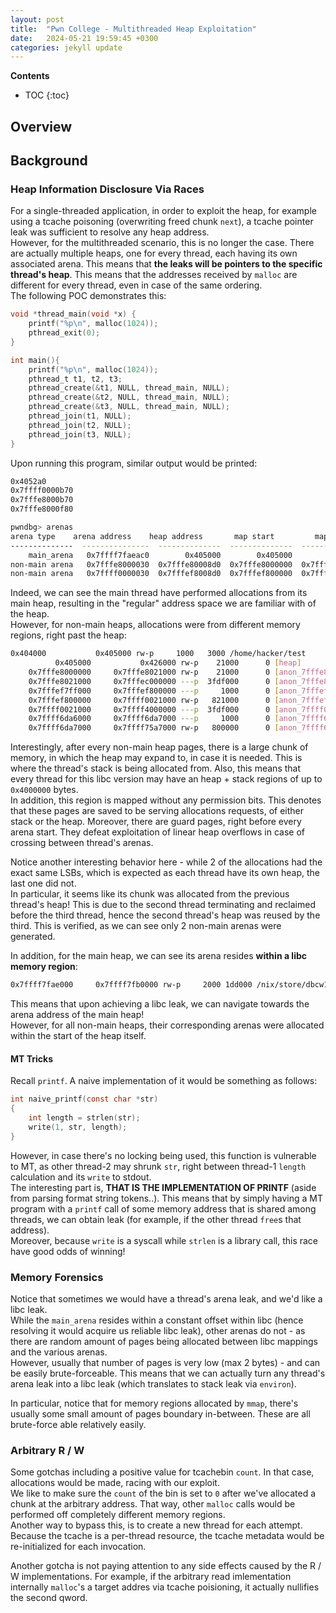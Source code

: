 ```yaml
---
layout: post
title:  "Pwn College - Multithreaded Heap Exploitation"
date:   2024-05-21 19:59:45 +0300
categories: jekyll update
---
```


**Contents**
* TOC
{:toc}
## Overview

## Background

### Heap Information Disclosure Via Races

For a single-threaded application, in order to exploit the heap, for example using a tcache poisoning (overwriting freed chunk `next`), a tcache pointer leak was sufficient to resolve any heap address. \
However, for the multithreaded scenario, this is no longer the case. There are actually multiple heaps, one for every thread, each having its own associated arena. This means that **the leaks will be pointers to the specific thread's heap**. This means that the addresses received by `malloc` are different for every thread, even in case of the same ordering. \
The following POC demonstrates this:

```c
void *thread_main(void *x) {
    printf("%p\n", malloc(1024));
    pthread_exit(0);
}

int main(){
    printf("%p\n", malloc(1024));
    pthread_t t1, t2, t3;
    pthread_create(&t1, NULL, thread_main, NULL);
    pthread_create(&t2, NULL, thread_main, NULL);
    pthread_create(&t3, NULL, thread_main, NULL);
    pthread_join(t1, NULL);
    pthread_join(t2, NULL);
    pthread_join(t3, NULL);
}
```

Upon running this program, similar output would be printed:

```bash
0x4052a0
0x7ffff0000b70
0x7fffe8000b70
0x7fffe8000f80

pwndbg> arenas
arena type    arena address    heap address       map start         map end    perm    size    offset              file
--------------  ---------------  --------------  --------------  --------------  ------  ------  --------  ----------------
    main_arena   0x7ffff7faeac0        0x405000        0x405000        0x426000    rw-p   21000         0            [heap]
non-main arena   0x7fffe8000030  0x7fffe80008d0  0x7fffe8000000  0x7fffe8021000    rw-p   21000         0  [anon_7fffe8000]
non-main arena   0x7ffff0000030  0x7fffef8008d0  0x7fffef800000  0x7ffff0021000    rw-p  821000         0  [anon_7fffef800]
```

Indeed, we can see the main thread have performed allocations from its main heap, resulting in the "regular" address space we are familiar with of the heap. \
However, for non-main heaps, allocations were from different memory regions, right past the heap:

```bash
0x404000           0x405000 rw-p     1000   3000 /home/hacker/test                                                                                                                                                                                       
          0x405000           0x426000 rw-p    21000      0 [heap]                                                                                                                                                                                                  
    0x7fffe8000000     0x7fffe8021000 rw-p    21000      0 [anon_7fffe8000]
    0x7fffe8021000     0x7fffec000000 ---p  3fdf000      0 [anon_7fffe8021]
    0x7fffef7ff000     0x7fffef800000 ---p     1000      0 [anon_7fffef7ff]
    0x7fffef800000     0x7ffff0021000 rw-p   821000      0 [anon_7fffef800]                                                                                                                                                                                        
    0x7ffff0021000     0x7ffff4000000 ---p  3fdf000      0 [anon_7ffff0021]                                                                                                                                                                                        
    0x7ffff6da6000     0x7ffff6da7000 ---p     1000      0 [anon_7ffff6da6]                                                                                                                                                                                        
    0x7ffff6da7000     0x7ffff75a7000 rw-p   800000      0 [anon_7ffff6da7]
```

Interestingly, after every non-main heap pages, there is a large chunk of memory, in which the heap may expand to, in case it is needed. This is where the thread's stack is being allocated from. Also, this means that every thread for this libc version may have an heap + stack regions of up to `0x4000000` bytes. \
In addition, this region is mapped without any permission bits. This denotes that these pages are saved to be serving allocations requests, of either stack or the heap. Moreover, there are guard pages, right before every arena start. They defeat exploitation of linear heap overflows in case of crossing between thread's arenas. 

Notice another interesting behavior here - while 2 of the allocations had the exact same LSBs, which is expected as each thread have its own heap, the last one did not. \
In particular, it seems like its chunk was allocated from the previous thread's heap! This is due to the second thread terminating and reclaimed before the third thread, hence the second thread's heap was reused by the third. This is verified, as we can see only 2 non-main arenas were generated. 

In addition, for the main heap, we can see its arena resides **within a libc memory region**:

```bash
0x7ffff7fae000     0x7ffff7fb0000 rw-p     2000 1dd000 /nix/store/dbcw19dshdwnxdv5q2g6wldj6syyvq7l-glibc-2.39-52/lib/libc.so.6
```

This means that upon achieving a libc leak, we can navigate towards the arena address of the main heap! \
However, for all non-main heaps, their corresponding arenas were allocated within the start of the heap itself.  

#### MT Tricks

Recall `printf`. A naive implementation of it would be something as follows:

```c
int naive_printf(const char *str)
{
    int length = strlen(str);
    write(1, str, length);
}
```

However, in case there's no locking being used, this function is vulnerable to MT, as other thread-2 may shrunk `str`, right between thread-1 `length` calculation and its `write` to stdout. \
The interesting part is, **THAT IS THE IMPLEMENTATION OF PRINTF** (aside from parsing format string tokens..). This means that by simply having a MT program with a `printf` call of some memory address that is shared among threads, we can obtain leak (for example, if the other thread `free`s that address). \
Moreover, because `write` is a syscall while `strlen` is a library call, this race have good odds of winning!

### Memory Forensics

Notice that sometimes we would have a thread's arena leak, and we'd like a libc leak. \
While the `main_arena` resides within a constant offset within libc (hence resolving it would acquire us reliable libc leak), other arenas do not - as there are random amount of pages being allocated between libc mappings and the various arenas. \
However, usually that number of pages is very low (max 2 bytes) - and can be easily brute-forceable. 
This means that we can actually turn any thread's arena leak into a libc leak (which translates to stack leak via `environ`). 

In particular, notice that for memory regions allocated by `mmap`, there's usually some small amount of pages boundary in-between. These are all brute-force able relatively easily. 

### Arbitrary R / W

Some gotchas including a positive value for tcachebin `count`. In that case, allocations would be made, racing with our exploit. \
We like to make sure the `count` of the bin is set to `0` after we've allocated a chunk at the arbitrary address. That way, other `malloc` calls would be performed off completely different memory regions. \
Another way to bypass this, is to create a new thread for each attempt. Because the tcache is a per-thread resource, the tcache metadata would be re-initialized for each invocation. 

Another gotcha is not paying attention to any side effects caused by the R / W implementations. For example, if the arbitrary read imlementation internally `malloc`'s a target addres via tcache poisioning, it actually nullifies the second qword. 



